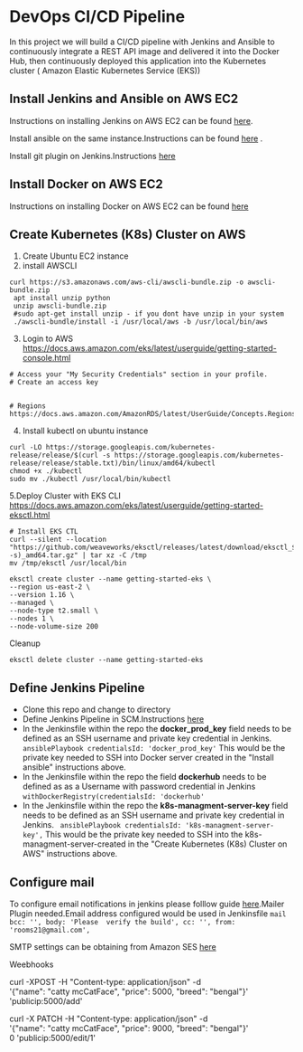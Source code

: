 # DevOps CI/CD Pipeline
In this project we will build a CI/CD pipeline with Jenkins and Ansible to continuously integrate a REST API image and delivered it into the Docker Hub, then continuously deployed this application into the Kubernetes cluster ( Amazon Elastic Kubernetes Service (EKS))

##  Install Jenkins and Ansible on AWS EC2
Instructions on installing Jenkins on AWS EC2 can be found [here](https://github.com/yankils/Simple-DevOps-Project/blob/master/Jenkins/Jenkins_Installation.MD#install-jenkins-on-aws-ec2). 

Install ansible on the same instance.Instructions can be found [here](https://github.com/yankils/Simple-DevOps-Project/blob/master/Ansible/Ansible_installation.MD) .

Install git plugin on Jenkins.Instructions [here](https://github.com/yankils/Simple-DevOps-Project/blob/master/Jenkins/Git_plugin_install.MD)

## Install Docker on AWS EC2
Instructions on installing Docker on AWS EC2 can be found [here](https://github.com/yankils/Simple-DevOps-Project/blob/master/Docker/Docker_Installation_Steps.MD)


## Create Kubernetes (K8s) Cluster on AWS

1. Create Ubuntu EC2 instance
2. install AWSCLI 
```
curl https://s3.amazonaws.com/aws-cli/awscli-bundle.zip -o awscli-bundle.zip
 apt install unzip python
 unzip awscli-bundle.zip
 #sudo apt-get install unzip - if you dont have unzip in your system
 ./awscli-bundle/install -i /usr/local/aws -b /usr/local/bin/aws
```
3. Login to AWS
https://docs.aws.amazon.com/eks/latest/userguide/getting-started-console.html

``` 
# Access your "My Security Credentials" section in your profile. 
# Create an access key


# Regions
https://docs.aws.amazon.com/AmazonRDS/latest/UserGuide/Concepts.RegionsAndAvailabilityZones.html

```
4. Install kubectl on ubuntu instance
  ```
curl -LO https://storage.googleapis.com/kubernetes-release/release/$(curl -s https://storage.googleapis.com/kubernetes-release/release/stable.txt)/bin/linux/amd64/kubectl
 chmod +x ./kubectl
 sudo mv ./kubectl /usr/local/bin/kubectl
  ```
5.Deploy Cluster with EKS CLI  https://docs.aws.amazon.com/eks/latest/userguide/getting-started-eksctl.html

 ```
 # Install EKS CTL
curl --silent --location "https://github.com/weaveworks/eksctl/releases/latest/download/eksctl_$(uname -s)_amd64.tar.gz" | tar xz -C /tmp
mv /tmp/eksctl /usr/local/bin

```

```
eksctl create cluster --name getting-started-eks \
--region us-east-2 \
--version 1.16 \
--managed \
--node-type t2.small \
--nodes 1 \
--node-volume-size 200 
```

Cleanup
```
eksctl delete cluster --name getting-started-eks
```
## Define Jenkins Pipeline
- Clone this repo and change to directory
- Define Jenkins Pipeline in SCM.Instructions [here](https://www.jenkins.io/doc/book/pipeline/getting-started/#through-the-classic-ui)
- In the Jenkinsfile within the repo the **docker_prod_key** field needs to be defined as an SSH username and private key credential in Jenkins.
	` ansiblePlaybook credentialsId: 'docker_prod_key'` This would be the private key needed to SSH into  Docker server created in the "Install ansible" instructions above.
- In the Jenkinsfile within the repo the field **dockerhub** needs to be defined as as a Username with password credential in Jenkins `withDockerRegistry(credentialsId: 'dockerhub'` 
- In the Jenkinsfile within the repo the **k8s-managment-server-key** field needs to be defined as an SSH username and private key credential in Jenkins.
	` ansiblePlaybook credentialsId: 'k8s-managment-server-key',` This would be the private key needed to SSH into the k8s-managment-server-created in the "Create Kubernetes (K8s) Cluster on AWS" instructions above.

## Configure mail
To configure email notifications in jenkins please folllow guide [here](https://plugins.jenkins.io/mailer/).Mailer Plugin needed.Email address configured would be used in Jenkinsfile 	`mail bcc: '', body: 'Please  verify the build', cc: '', from: 'rooms21@gmail.com',`

SMTP settings can be obtaining from Amazon SES [here](https://aws.amazon.com/ses/)


Weebhooks



curl -XPOST -H "Content-type: application/json" -d \
'{"name": "catty mcCatFace", "price": 5000, "breed": "bengal"}' \
'publicip:5000/add'

curl -X PATCH  -H "Content-type: application/json" -d \
 '{"name": "catty mcCatFace", "price": 9000, "breed": "bengal"}' \
0 'publicip:5000/edit/1'


